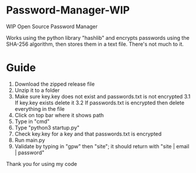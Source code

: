 # Password-Manager-WIP
WIP Open Source Password Manager

Works using the python library "hashlib" and encrypts passwords using the SHA-256 algorithm, then stores them in a text file.
There's not much to it.

# Guide
1. Download the zipped release file
2. Unzip it to a folder
3. Make sure key.key does not exist and passwords.txt is not encrypted
3.1 If key.key exists delete it
3.2 If passwords.txt is encrypted then delete everything in the file
4. Click on top bar where it shows path
5. Type in "cmd"
6. Type "python3 startup.py"
7. Check key.key for a key and that passwords.txt is encrypted
8. Run main.py
9. Validate by typing in "gpw" then "site"; it should return with "site | email | password"

Thank you for using my code

